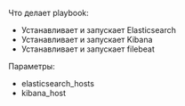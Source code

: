 Что делает playbook:

- Устанавливает и запускает Elasticsearch
- Устанавливает и запускает Kibana
- Устанавливает и запускает filebeat

Параметры:

- elasticsearch_hosts
- kibana_host
